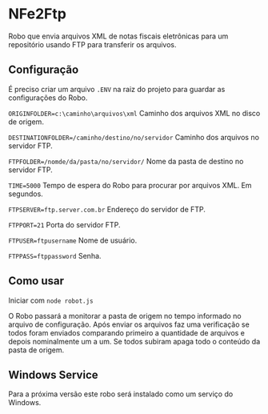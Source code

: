 # NFe2Ftp
Robo que envia arquivos XML de notas fiscais eletrônicas para um repositório usando FTP para transferir os arquivos.

## Configuração
É preciso criar um arquivo `.ENV` na raiz do projeto para guardar as configurações do Robo.

`ORIGINFOLDER=c:\caminho\arquivos\xml`
Caminho dos arquivos XML no disco de origem. 

`DESTINATIONFOLDER=/caminho/destino/no/servidor`
Caminho dos arquivos no servidor FTP.

`FTPFOLDER=/nomde/da/pasta/no/servidor/`
Nome da pasta de destino no servidor FTP.

`TIME=5000`
Tempo de espera do Robo para procurar por arquivos XML. Em segundos.

`FTPSERVER=ftp.server.com.br`
Endereço do servidor de FTP.

`FTPPORT=21`
Porta do servidor FTP.

`FTPUSER=ftpusername`
Nome de usuário.

`FTPPASS=ftppassword`
Senha.

## Como usar
Iniciar com `node robot.js`

O Robo passará a monitorar a pasta de origem no tempo informado no arquivo de configuração. Após enviar os arquivos faz uma verificação se todos foram enviados comparando primeiro a quantidade de arquivos e depois nominalmente um a um. Se todos subiram apaga todo o conteúdo da pasta de origem.

## Windows Service
Para a próxima versão este robo será instalado como um serviço do Windows.
